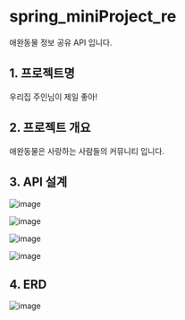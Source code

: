 # spring_miniProject_re
애완동물 정보 공유 API 입니다.

## 1. 프로젝트명
우리집 주인님이 제일 좋아!

## 2. 프로젝트 개요
애완동물은 사랑하는 사람들의 커뮤니티 입니다.

## 3. API 설계
![image](https://user-images.githubusercontent.com/75522862/174070901-788dcb17-f130-4d4a-89b5-8e137293ef12.png)

![image](https://user-images.githubusercontent.com/75522862/174070993-1467b5b7-29b9-4715-aced-dbf8f1020ed6.png)

![image](https://user-images.githubusercontent.com/75522862/174071075-c4093792-eec8-43c9-bc4d-4b700fad82e2.png)

![image](https://user-images.githubusercontent.com/75522862/174071124-dae0061a-080f-4bc2-99cd-21a3f7dfe188.png)


## 4. ERD
![image](https://user-images.githubusercontent.com/75522862/174071163-66372de7-79de-4c7a-8fa8-3562f5995699.png)
